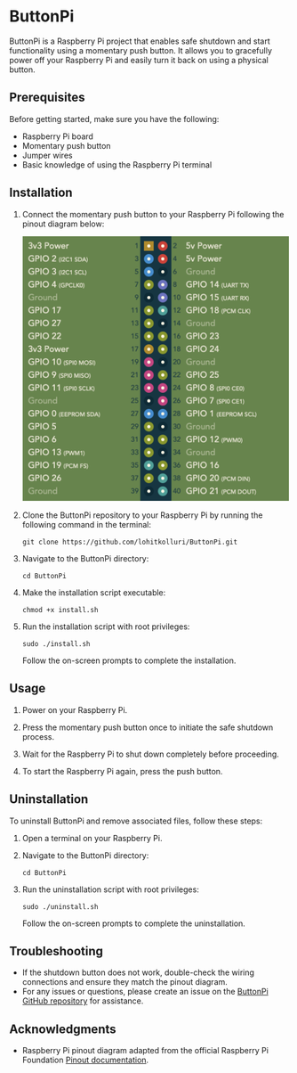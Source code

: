 # ButtonPi

ButtonPi is a Raspberry Pi project that enables safe shutdown and start functionality using a momentary push button. It allows you to gracefully power off your Raspberry Pi and easily turn it back on using a physical button.

## Prerequisites

Before getting started, make sure you have the following:

- Raspberry Pi board
- Momentary push button
- Jumper wires
- Basic knowledge of using the Raspberry Pi terminal

## Installation

1. Connect the momentary push button to your Raspberry Pi following the pinout diagram below:

   ![Raspberry Pi Pinout Diagram](pinout-diagram.png)

2. Clone the ButtonPi repository to your Raspberry Pi by running the following command in the terminal:
   ```
   git clone https://github.com/lohitkolluri/ButtonPi.git
   ```

3. Navigate to the ButtonPi directory:
   ```
   cd ButtonPi
   ```

4. Make the installation script executable:
   ```
   chmod +x install.sh
   ```

5. Run the installation script with root privileges:
   ```
   sudo ./install.sh
   ```

   Follow the on-screen prompts to complete the installation.

## Usage

1. Power on your Raspberry Pi.

2. Press the momentary push button once to initiate the safe shutdown process.

3. Wait for the Raspberry Pi to shut down completely before proceeding.

4. To start the Raspberry Pi again, press the push button.

## Uninstallation

To uninstall ButtonPi and remove associated files, follow these steps:

1. Open a terminal on your Raspberry Pi.

2. Navigate to the ButtonPi directory:
   ```
   cd ButtonPi
   ```

3. Run the uninstallation script with root privileges:
   ```
   sudo ./uninstall.sh
   ```

   Follow the on-screen prompts to complete the uninstallation.

## Troubleshooting

- If the shutdown button does not work, double-check the wiring connections and ensure they match the pinout diagram.
- For any issues or questions, please create an issue on the [ButtonPi GitHub repository](https://github.com/lohitkolluri/ButtonPi) for assistance.

## Acknowledgments

- Raspberry Pi pinout diagram adapted from the official Raspberry Pi Foundation [Pinout documentation](https://pinout.xyz/).
